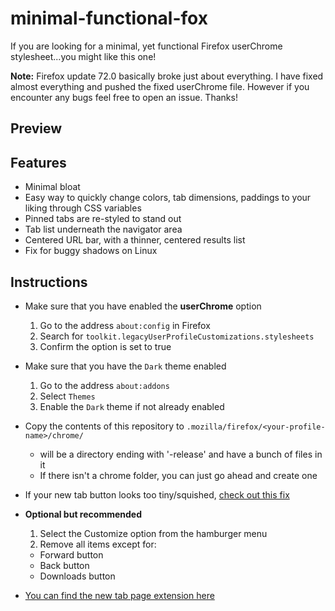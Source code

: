 # minimal-functional-fox

If you are looking for a minimal, yet functional Firefox userChrome stylesheet...you might like this one!



**Note:** Firefox update 72.0 basically broke just about everything. I have fixed almost everything and pushed the fixed userChrome file. However if you encounter any bugs feel free to open an issue. Thanks!



## Preview

## Features

* Minimal bloat
* Easy way to quickly change colors, tab dimensions, paddings to your liking through CSS variables
* Pinned tabs are re-styled to stand out
* Tab list underneath the navigator area
* Centered URL bar, with a thinner, centered results list
* Fix for buggy shadows on Linux

## Instructions

* Make sure that you have enabled the **userChrome** option
  1. Go to the address `about:config` in Firefox
  2. Search for `toolkit.legacyUserProfileCustomizations.stylesheets`
  3. Confirm the option is set to true

* Make sure that you have the `Dark` theme enabled
  1. Go to the address `about:addons`
  2. Select `Themes`
  3. Enable the `Dark` theme if not already enabled

* Copy the contents of this repository to `.mozilla/firefox/<your-profile-name>/chrome/`
  * <your-profile-name> will be a directory ending with '-release' and have a bunch of files in it
  * If there isn't a chrome folder, you can just go ahead and create one

* If your new tab button looks too tiny/squished, [check out this fix](https://www.reddit.com/r/unixporn/comments/ebchep/oc_i_created_this_userchrome_configuration_to_be/fb59g0k?utm_source=share&utm_medium=web2x)

* **Optional but recommended**
  1. Select the Customize option from the hamburger menu
  2. Remove all items except for:
    * Forward button
    * Back button
    * Downloads button

* [You can find the new tab page extension here](https://addons.mozilla.org/en-US/firefox/addon/nighttab/)
